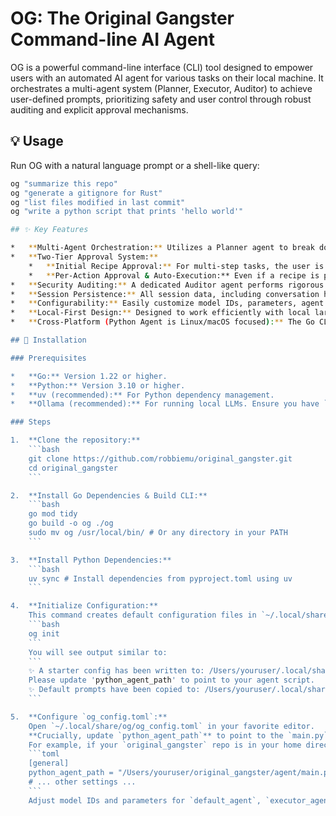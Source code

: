 # OG: The Original Gangster Command-line AI Agent

OG is a powerful command-line interface (CLI) tool designed to empower users with an automated AI agent for various tasks on their local machine. It orchestrates a multi-agent system (Planner, Executor, Auditor) to achieve user-defined prompts, prioritizing safety and user control through robust auditing and explicit approval mechanisms.

## 💡 Usage

Run OG with a natural language prompt or a shell-like query:

```bash
og "summarize this repo"
og "generate a gitignore for Rust"
og "list files modified in last commit"
og "write a python script that prints 'hello world'"

## ✨ Key Features

*   **Multi-Agent Orchestration:** Utilizes a Planner agent to break down tasks into actionable steps, an Executor agent to perform those steps using a suite of tools, and a vigilant Auditor agent for continuous safety checks.
*   **Two-Tier Approval System:**
    *   **Initial Recipe Approval:** For multi-step tasks, the user is presented with the complete "recipe" (plan) generated by the agent and can approve or deny the entire sequence upfront.
    *   **Per-Action Approval & Auto-Execution:** Even if a recipe is pre-approved, **every potentially sensitive action (like `shell_tool` or `file_content_tool`) is individually audited for safety**. If deemed safe *and* it matches an expected step within a pre-approved recipe (without prior deviation), it is **auto-executed**. Otherwise, explicit user approval is requested for that specific action.
*   **Security Auditing:** A dedicated Auditor agent performs rigorous checks on proposed actions, leveraging system context, file permissions, and extended attributes to identify and flag potentially unsafe operations.
*   **Session Persistence:** All session data, including conversation history, planned recipes, and executed actions, is robustly saved to an HDF5 file (with a JSON fallback) for seamless session resumption.
*   **Configurability:** Easily customize model IDs, parameters, agent paths, and even agent prompts via `og_config.toml` and `prompts.toml`.
*   **Local-First Design:** Designed to work efficiently with local large language models (LLMs) like Ollama, ensuring data privacy and reducing reliance on external APIs.
*   **Cross-Platform (Python Agent is Linux/macOS focused):** The Go CLI is cross-platform, but some of the Python agent's auditor tools currently use macOS-specific commands (`xattr`, `csrutil`, `sw_vers`, `ls -lO`, `stat -f`). The `show_context.sh` script also uses `zsh` for context gathering. These can be adapted for Linux.

## 🚀 Installation

### Prerequisites

*   **Go:** Version 1.22 or higher.
*   **Python:** Version 3.10 or higher.
*   **uv (recommended):** For Python dependency management.
*   **Ollama (recommended):** For running local LLMs. Ensure you have `llama3` and `gemma3:27b-it` or similar models pulled.

### Steps

1.  **Clone the repository:**
    ```bash
    git clone https://github.com/robbiemu/original_gangster.git
    cd original_gangster
    ```

2.  **Install Go Dependencies & Build CLI:**
    ```bash
    go mod tidy
    go build -o og ./og
    sudo mv og /usr/local/bin/ # Or any directory in your PATH
    ```

3.  **Install Python Dependencies:**
    ```bash
    uv sync # Install dependencies from pyproject.toml using uv
    ```

4.  **Initialize Configuration:**
    This command creates default configuration files in `~/.local/share/og/`.
    ```bash
    og init
    ```
    You will see output similar to:
    ```
    ✨ A starter config has been written to: /Users/youruser/.local/share/og/og_config.toml
    Please update 'python_agent_path' to point to your agent script.
    ✨ Default prompts have been copied to: /Users/youruser/.local/share/og/prompts/prompts.toml
    ```

5.  **Configure `og_config.toml`:**
    Open `~/.local/share/og/og_config.toml` in your favorite editor.
    **Crucially, update `python_agent_path`** to point to the `main.py` script of your Python agent.
    For example, if your `original_gangster` repo is in your home directory:
    ```toml
    [general]
    python_agent_path = "/Users/youruser/original_gangster/agent/main.py"
    # ... other settings ...
    ```
    Adjust model IDs and parameters for `default_agent`, `executor_agent`, `planner_agent`, and `auditor_agent` if you're using different LLMs or API endpoints.

